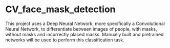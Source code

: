 # CV_face_mask_detection
This project uses a Deep Neural Network, more specifically a Convolutional Neural Network, to differentiate between images of people, with masks, without masks and incorrectly placed masks. Manually built and pretrained networks will be used to perform this classification task.
